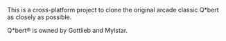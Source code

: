 This is a cross-platform project to clone the original arcade classic Q*bert as closely as possible.

Q*bert® is owned by Gottlieb and Mylstar.

